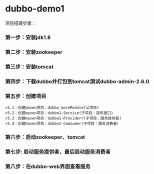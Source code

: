 ﻿# dubbo-demo1
项目搭建步骤： 
### 第一步：安装jdk1.8
### 第二步：安装zookeeper
### 第三步：安装tomcat 
### 第四步：下载dubbo并打包到tomcat测试dubbo-admin-2.6.0 
### 第五步：创建项目
	>5.1：创建maven项目：dubbo_moreModule(父项目)
	>5.2：创建maven项目：dubbo1-Service(子项目：提供接口) 
	>5.3：创建maven项目：dubbo1-Providerr(子项目：服务提供者) 
	>5.4：创建maven项目：dubbo1-Comsumer(子项目：服务消费者） 
### 第六步：启动zookeeper、tomcat 
### 第七步: 启动服务提供者，最后启动服务消费者
### 第八步：在dubbo-web界面查看服务
